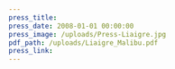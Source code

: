 ```yaml
---
press_title:
press_date: 2008-01-01 00:00:00
press_image: /uploads/Press-Liaigre.jpg
pdf_path: /uploads/Liaigre_Malibu.pdf
press_link:
---
```

